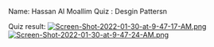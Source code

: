 Name: Hassan Al Moallim
Quiz : Desgin Pattersn 


Quiz result: 
[![Screen-Shot-2022-01-30-at-9-47-17-AM.png](https://i.postimg.cc/Vk2x4mH5/Screen-Shot-2022-01-30-at-9-47-17-AM.png)](https://postimg.cc/87BXzQGV)
[![Screen-Shot-2022-01-30-at-9-47-24-AM.png](https://i.postimg.cc/4NSqNXGw/Screen-Shot-2022-01-30-at-9-47-24-AM.png)](https://postimg.cc/JGjPpVGB)
